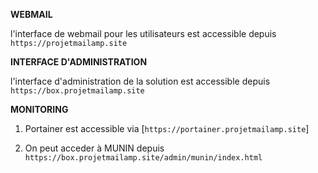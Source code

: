 **WEBMAIL**

l'interface de webmail pour les utilisateurs est accessible depuis `https://projetmailamp.site`

**INTERFACE D'ADMINISTRATION** 

l'interface d'administration de la solution est accessible depuis `https://box.projetmailamp.site`

**MONITORING** 

1. Portainer est accessible via [`https://portainer.projetmailamp.site`]

2. On peut acceder à MUNIN depuis `https://box.projetmailamp.site/admin/munin/index.html`

